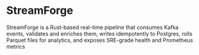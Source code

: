 # StreamForge
StreamForge is a Rust-based real-time pipeline that consumes Kafka events, validates and enriches them, writes idempotently to Postgres, rolls Parquet files for analytics, and exposes SRE-grade health and Prometheus metrics
